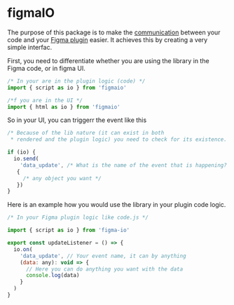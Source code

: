 # figmaIO

The purpose of this package is to make the [communication](https://www.figma.com/plugin-docs/how-plugins-run/) between your code and your [Figma plugin](https://www.figma.com/plugin-docs/intro/) easier. It achieves this by creating a very simple interfac.

First, you need to differentiate whether you are using the library in the Figma code, or in figma UI.

```js
/* In your are in the plugin logic (code) */
import { script as io } from 'figmaio'

/*f you are in the UI */
import { html as io } from 'figmaio'
```

So in your UI, you can triggerr the event like this

```js
/* Because of the lib nature (it can exist in both 
 * rendered and the plugin logic) you need to check for its existence. */

if (io) {
  io.send(
    'data_update', /* What is the name of the event that is happening? Can be anything */
   {
     /* any object you want */
   })
}
```

Here is an example how you would use the library in your plugin code logic.

```js
/* In your Figma plugin logic like code.js */

import { script as io } from 'figma-io'

export const updateListener = () => {
  io.on(
    'data_update', // Your event name, it can by anything
    (data: any): void => {
      // Here you can do anything you want with the data
      console.log(data)
    }
  )
}
```

